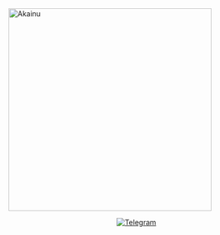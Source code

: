 <img src="https://preview.redd.it/strongest-character-akainu-beats-its-just-an-excuse-to-v0-mxrs12lbzcgb1.jpg?width=1080&crop=smart&auto=webp&s=db60a5b492625b0c721dab3b44ce75fe8e8ffff8" alt="Akainu" width="400">

<p align="center">
  <a href="https://t.me/STRONGEST_MARINE" target="_blank">
    <img src="https://img.shields.io/badge/Telegram-@STRONGEST_MARINE-2CA5E0?style=for-the-badge&logo=telegram&logoColor=white" alt="Telegram">
  </a>
</p>
